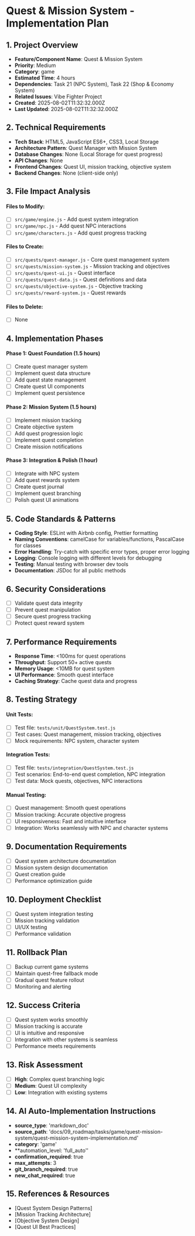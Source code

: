 # Quest & Mission System - Implementation Plan

## 1. Project Overview
- **Feature/Component Name**: Quest & Mission System
- **Priority**: Medium
- **Category**: game
- **Estimated Time**: 4 hours
- **Dependencies**: Task 21 (NPC System), Task 22 (Shop & Economy System)
- **Related Issues**: Vibe Fighter Project
- **Created**: 2025-08-02T11:32:32.000Z
- **Last Updated**: 2025-08-02T11:32:32.000Z

## 2. Technical Requirements
- **Tech Stack**: HTML5, JavaScript ES6+, CSS3, Local Storage
- **Architecture Pattern**: Quest Manager with Mission System
- **Database Changes**: None (Local Storage for quest progress)
- **API Changes**: None
- **Frontend Changes**: Quest UI, mission tracking, objective system
- **Backend Changes**: None (client-side only)

## 3. File Impact Analysis
#### Files to Modify:
- [ ] `src/game/engine.js` - Add quest system integration
- [ ] `src/game/npc.js` - Add quest NPC interactions
- [ ] `src/game/characters.js` - Add quest progress tracking

#### Files to Create:
- [ ] `src/quests/quest-manager.js` - Core quest management system
- [ ] `src/quests/mission-system.js` - Mission tracking and objectives
- [ ] `src/quests/quest-ui.js` - Quest interface
- [ ] `src/quests/quest-data.js` - Quest definitions and data
- [ ] `src/quests/objective-system.js` - Objective tracking
- [ ] `src/quests/reward-system.js` - Quest rewards

#### Files to Delete:
- [ ] None

## 4. Implementation Phases

#### Phase 1: Quest Foundation (1.5 hours)
- [ ] Create quest manager system
- [ ] Implement quest data structure
- [ ] Add quest state management
- [ ] Create quest UI components
- [ ] Implement quest persistence

#### Phase 2: Mission System (1.5 hours)
- [ ] Implement mission tracking
- [ ] Create objective system
- [ ] Add quest progression logic
- [ ] Implement quest completion
- [ ] Create mission notifications

#### Phase 3: Integration & Polish (1 hour)
- [ ] Integrate with NPC system
- [ ] Add quest rewards system
- [ ] Create quest journal
- [ ] Implement quest branching
- [ ] Polish quest UI animations

## 5. Code Standards & Patterns
- **Coding Style**: ESLint with Airbnb config, Prettier formatting
- **Naming Conventions**: camelCase for variables/functions, PascalCase for classes
- **Error Handling**: Try-catch with specific error types, proper error logging
- **Logging**: Console logging with different levels for debugging
- **Testing**: Manual testing with browser dev tools
- **Documentation**: JSDoc for all public methods

## 6. Security Considerations
- [ ] Validate quest data integrity
- [ ] Prevent quest manipulation
- [ ] Secure quest progress tracking
- [ ] Protect quest reward system

## 7. Performance Requirements
- **Response Time**: <100ms for quest operations
- **Throughput**: Support 50+ active quests
- **Memory Usage**: <10MB for quest system
- **UI Performance**: Smooth quest interface
- **Caching Strategy**: Cache quest data and progress

## 8. Testing Strategy

#### Unit Tests:
- [ ] Test file: `tests/unit/QuestSystem.test.js`
- [ ] Test cases: Quest management, mission tracking, objectives
- [ ] Mock requirements: NPC system, character system

#### Integration Tests:
- [ ] Test file: `tests/integration/QuestSystem.test.js`
- [ ] Test scenarios: End-to-end quest completion, NPC integration
- [ ] Test data: Mock quests, objectives, NPC interactions

#### Manual Testing:
- [ ] Quest management: Smooth quest operations
- [ ] Mission tracking: Accurate objective progress
- [ ] UI responsiveness: Fast and intuitive interface
- [ ] Integration: Works seamlessly with NPC and character systems

## 9. Documentation Requirements
- [ ] Quest system architecture documentation
- [ ] Mission system design documentation
- [ ] Quest creation guide
- [ ] Performance optimization guide

## 10. Deployment Checklist
- [ ] Quest system integration testing
- [ ] Mission tracking validation
- [ ] UI/UX testing
- [ ] Performance validation

## 11. Rollback Plan
- [ ] Backup current game systems
- [ ] Maintain quest-free fallback mode
- [ ] Gradual quest feature rollout
- [ ] Monitoring and alerting

## 12. Success Criteria
- [ ] Quest system works smoothly
- [ ] Mission tracking is accurate
- [ ] UI is intuitive and responsive
- [ ] Integration with other systems is seamless
- [ ] Performance meets requirements

## 13. Risk Assessment
- [ ] **High**: Complex quest branching logic
- [ ] **Medium**: Quest UI complexity
- [ ] **Low**: Integration with existing systems

## 14. AI Auto-Implementation Instructions
- **source_type**: 'markdown_doc'
- **source_path**: 'docs/09_roadmap/tasks/game/quest-mission-system/quest-mission-system-implementation.md'
- **category**: 'game'
- **automation_level: 'full_auto''
- **confirmation_required**: true
- **max_attempts**: 3
- **git_branch_required**: true
- **new_chat_required**: true

## 15. References & Resources
- [Quest System Design Patterns]
- [Mission Tracking Architecture]
- [Objective System Design]
- [Quest UI Best Practices] 